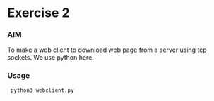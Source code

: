 # Exercise 2 

### AIM

To make a web client to download web page from a server using tcp sockets. We use python here.

### Usage

```
 python3 webclient.py
```


